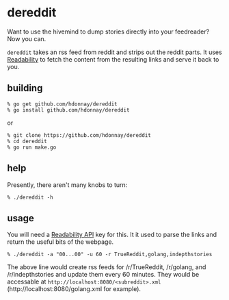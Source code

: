 dereddit
========

Want to use the hivemind to dump stories directly into your feedreader? Now you
can.

`dereddit` takes an rss feed from reddit and strips out the reddit parts. It
uses [Readability](http://www.readability.com) to fetch the content from the
resulting links and serve it back to you.

building
--------

	% go get github.com/hdonnay/dereddit
	% go install github.com/hdonnay/dereddit

or

	% git clone https://github.com/hdonnay/dereddit
	% cd dereddit
    % go run make.go

help
----

Presently, there aren't many knobs to turn:

    % ./dereddit -h

usage
-----

You will need a [Readability API](http://www.readability.com/developers/api) key
for this. It it used to parse the links and return the useful bits of the
webpage.

    % ./dereddit -a "00...00" -u 60 -r TrueReddit,golang,indepthstories

The above line would create rss feeds for /r/TrueReddit, /r/golang, and
/r/indepthstories and update them every 60 minutes. They would be accessable at
`http://localhost:8080/<subreddit>.xml` (http://localhost:8080/golang.xml for
example).
